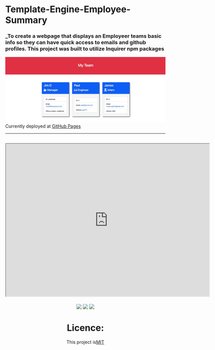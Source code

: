 # Template-Engine-Employee-Summary

### \_To create a webpage that displays an Employeer teams basic info so they can have quick access to emails and github profiles. This project was built to utilize Inquirer npm packages

![Demo](./assets/images/screenshot.jpg)
Currently deployed at [GitHub Pages](https://mrjacoughlin.github.io/Template-Engine-Employee-Summary/)

---

## <iframe src="https://drive.google.com/file/d/1Dxz6gUtXQke5Xw5X11ujHgnQ_jwT1ogd/preview" width="640" height="480"></iframe>

<div align ="center">
    
<img src='https://img.sheilds.io/github/repo-size/mrjacoughlin/Template Engine -Employee Summary'>
<img src='https://img.sheilds.io/github/last-commit/mrjacoughlin/Template Engine -Employee Summary'>
<img src='https://img.sheilds.io/github/repo-languages/mrjacoughlin/Template Engine -Employee Summary'>

# Licence:

This project is[MIT](https://mrjacoughlin.github.io/Template-Engine-Employee-Summary/)

</div>
